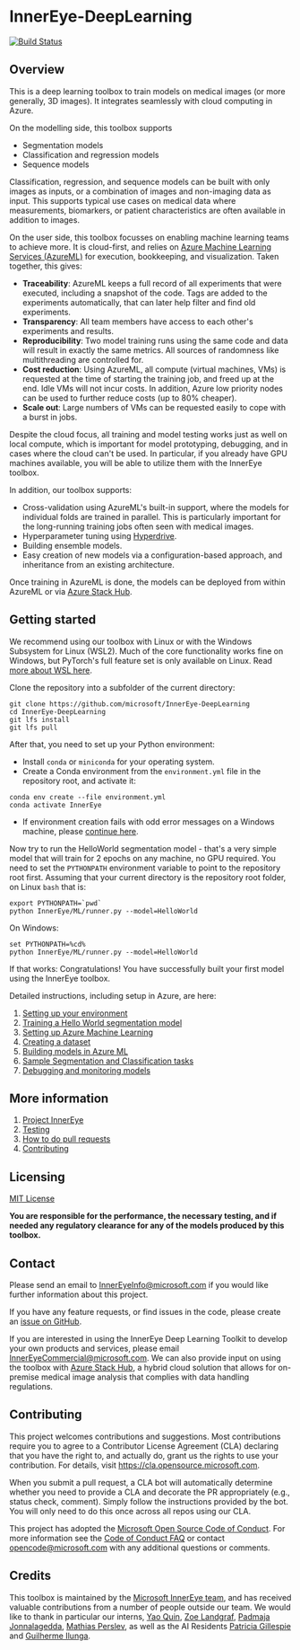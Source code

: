 # InnerEye-DeepLearning

[![Build Status](https://innereye.visualstudio.com/InnerEye/_apis/build/status/InnerEye-DeepLearning/InnerEye-DeepLearning-PR?branchName=master)](https://innereye.visualstudio.com/InnerEye/_build?definitionId=112&branchName=master)

## Overview

This is a deep learning toolbox to train models on medical images (or more generally, 3D images). 
It integrates seamlessly with cloud computing in Azure.
 
On the modelling side, this toolbox supports 
- Segmentation models
- Classification and regression models
- Sequence models

Classification, regression, and sequence models can be built with only images as inputs, or a combination of images
and non-imaging data as input. This supports typical use cases on medical data where measurements, biomarkers, 
or patient characteristics are often available in addition to images.

On the user side, this toolbox focusses on enabling machine learning teams to achieve more. It is cloud-first, and
relies on [Azure Machine Learning Services (AzureML)](https://docs.microsoft.com/en-gb/azure/machine-learning/) for execution,
bookkeeping, and visualization. Taken together, this gives:
- **Traceability**: AzureML keeps a full record of all experiments that were executed, including a snapshot of
the code. Tags are added to the experiments automatically, that can later help filter and find old experiments.
- **Transparency**: All team members have access to each other's experiments and results.
- **Reproducibility**: Two model training runs using the same code and data will result in exactly the same metrics. All
 sources of randomness like multithreading are controlled for.
- **Cost reduction**: Using AzureML, all compute (virtual machines, VMs) is requested at the time of starting the 
training job, and freed up at the end. Idle VMs will not incur costs. In addition, Azure low priority 
nodes can be used to further reduce costs (up to 80% cheaper).
- **Scale out**: Large numbers of VMs can be requested easily to cope with a burst in jobs.

Despite the cloud focus, all training and model testing works just as well on local compute, which is important for
model prototyping, debugging, and in cases where the cloud can't be used. In particular, if you already have GPU
machines available, you will be able to utilize them with the InnerEye toolbox.

In addition, our toolbox supports:
 - Cross-validation using AzureML's built-in support, where the models for 
individual folds are trained in parallel. This is particularly important for the long-running training jobs
often seen with medical images. 
- Hyperparameter tuning using
[Hyperdrive](https://docs.microsoft.com/en-us/azure/machine-learning/how-to-tune-hyperparameters).
- Building ensemble models.
- Easy creation of new models via a configuration-based approach, and inheritance from an existing
architecture.
 
Once training in AzureML is done, the models can be deployed from within AzureML or via 
[Azure Stack Hub](https://azure.microsoft.com/en-us/products/azure-stack/hub/).


## Getting started

We recommend using our toolbox with Linux or with the Windows Subsystem for Linux (WSL2). Much of the core 
functionality works fine on Windows, but PyTorch's full feature set is only available on Linux. Read [more about
WSL here](docs/WSL.md).

Clone the repository into a subfolder of the current directory:
```shell script
git clone https://github.com/microsoft/InnerEye-DeepLearning
cd InnerEye-DeepLearning
git lfs install
git lfs pull
```
After that, you need to set up your Python environment:
- Install `conda` or `miniconda` for your operating system. 
- Create a Conda environment from the `environment.yml` file in the repository root, and activate it:
```shell script
conda env create --file environment.yml
conda activate InnerEye
``` 
- If environment creation fails with odd error messages on a Windows machine, please [continue here](docs/WSL.md).

Now try to run the HelloWorld segmentation model - that's a very simple model that will train for 2 epochs on any
machine, no GPU required. You need to set the `PYTHONPATH` environment variable to point to the repository root first. 
Assuming that your current directory is the repository root folder, on Linux `bash` that is: 
```shell script
export PYTHONPATH=`pwd`
python InnerEye/ML/runner.py --model=HelloWorld
```
On Windows:
```shell script
set PYTHONPATH=%cd%
python InnerEye/ML/runner.py --model=HelloWorld
```

If that works: Congratulations! You have successfully built your first model using the InnerEye toolbox.

Detailed instructions, including setup in Azure, are here:
1. [Setting up your environment](docs/environment.md)
1. [Training a Hello World segmentation model](docs/hello_world_model.md)
1. [Setting up Azure Machine Learning](docs/setting_up_aml.md)
1. [Creating a dataset](docs/creating_dataset.md)
1. [Building models in Azure ML](docs/building_models.md)
1. [Sample Segmentation and Classification tasks](docs/sample_tasks.md)
1. [Debugging and monitoring models](docs/debugging_and_monitoring.md)

## More information

1. [Project InnerEye](https://www.microsoft.com/en-us/research/project/medical-image-analysis/)
1. [Testing](docs/testing.md)
1. [How to do pull requests](docs/pull_requests.md)
1. [Contributing](docs/contributing.md)

## Licensing

[MIT License](LICENSE)

**You are responsible for the performance, the necessary testing, and if needed any regulatory clearance for
 any of the models produced by this toolbox.**

## Contact

Please send an email to InnerEyeInfo@microsoft.com if you would like further information about this project.

If you have any feature requests, or find issues in the code, please create an 
[issue on GitHub](https://github.com/microsoft/InnerEye-DeepLearning/issues).

If you are interested in using the InnerEye Deep Learning Toolkit to develop your own products and services,
please email InnerEyeCommercial@microsoft.com. We can also provide input on using the toolbox with 
[Azure Stack Hub](https://azure.microsoft.com/en-us/products/azure-stack/hub/), a hybrid cloud solution
that allows for on-premise medical image analysis that complies with data handling regulations.


## Contributing

This project welcomes contributions and suggestions.  Most contributions require you to agree to a
Contributor License Agreement (CLA) declaring that you have the right to, and actually do, grant us
the rights to use your contribution. For details, visit https://cla.opensource.microsoft.com.

When you submit a pull request, a CLA bot will automatically determine whether you need to provide
a CLA and decorate the PR appropriately (e.g., status check, comment). Simply follow the instructions
provided by the bot. You will only need to do this once across all repos using our CLA.

This project has adopted the [Microsoft Open Source Code of Conduct](https://opensource.microsoft.com/codeofconduct/).
For more information see the [Code of Conduct FAQ](https://opensource.microsoft.com/codeofconduct/faq/) or
contact [opencode@microsoft.com](mailto:opencode@microsoft.com) with any additional questions or comments.


## Credits

This toolbox is maintained by the 
[Microsoft InnerEye team](https://www.microsoft.com/en-us/research/project/medical-image-analysis/), 
and has received valuable contributions from a number
of people outside our team. We would like to thank in particular our interns, 
[Yao Quin](http://cseweb.ucsd.edu/~yaq007/), [Zoe Landgraf](https://www.linkedin.com/in/zoe-landgraf-a2212293),
[Padmaja Jonnalagedda](https://www.linkedin.com/in/jspadmaja/),
[Mathias Perslev](https://github.com/perslev), as well as the AI Residents 
[Patricia Gillespie](https://www.microsoft.com/en-us/research/people/t-pagill/) and
[Guilherme Ilunga](https://gilunga.github.io/).
